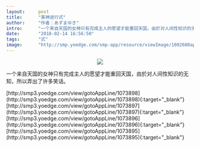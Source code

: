 ```yaml
---
layout:     post
title:      "美神进行式"
author:     "作者：あずまゆき"
intro:      "一个来自天国的女神只有完成主人的愿望才能重回天国，由於对人间性知识的无知，所以弄出了许多笑话。"
date:       "2018-02-14 16:56:50"
tags:       "式"
image:      "http://smp.yoedge.com/smp-app/resource/viewImage/1002608appline.png"
---
```

<div style="text-align: center">
<p><img src="http://smp.yoedge.com/smp-app/resource/viewImage/1002608appline.png"/></p>
</div>
<p class="post-meta">
<span>一个来自天国的女神只有完成主人的愿望才能重回天国，由於对人间性知识的无知，所以弄出了许多笑话。</span>
</p>
[http://smp3.yoedge.com/view/gotoAppLine/1073898](http://smp3.yoedge.com/view/gotoAppLine/1073898){:target="_blank"}
[http://smp3.yoedge.com/view/gotoAppLine/1073897](http://smp3.yoedge.com/view/gotoAppLine/1073897){:target="_blank"}
[http://smp3.yoedge.com/view/gotoAppLine/1073896](http://smp3.yoedge.com/view/gotoAppLine/1073896){:target="_blank"}
[http://smp3.yoedge.com/view/gotoAppLine/1073895](http://smp3.yoedge.com/view/gotoAppLine/1073895){:target="_blank"}


